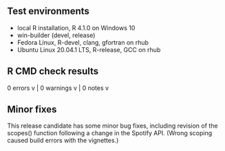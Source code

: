 ## Test environments
* local R installation, R 4.1.0 on Windows 10
* win-builder (devel, release)
* Fedora Linux, R-devel, clang, gfortran on rhub
* Ubuntu Linux 20.04.1 LTS, R-release, GCC on rhub

## R CMD check results

0 errors v | 0 warnings v | 0 notes v

## Minor fixes

This release candidate has some minor bug fixes, including revision of the scopes() function following a change in the Spotify API.  (Wrong scoping caused build errors with the vignettes.)
